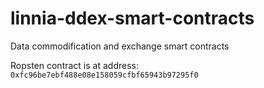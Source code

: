 # linnia-ddex-smart-contracts
Data commodification and exchange smart contracts

Ropsten contract is at address: `0xfc96be7ebf488e08e158059cfbf65943b97295f0`
